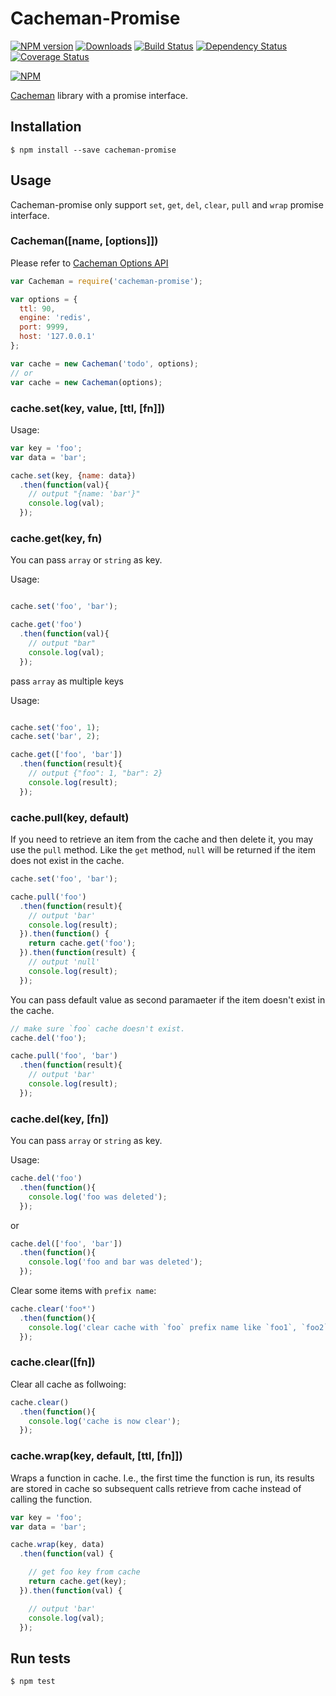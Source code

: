 # Cacheman-Promise

[![NPM version][npm-image]][npm-url] [![Downloads][downloads-image]][npm-url] [![Build Status](https://travis-ci.org/appleboy/cacheman-promise.png?branch=master)](https://travis-ci.org/appleboy/cacheman-promise) [![Dependency Status](https://david-dm.org/appleboy/cacheman-promise.svg)](https://david-dm.org/appleboy/cacheman-promise) [![Coverage Status](https://coveralls.io/repos/appleboy/cacheman-promise/badge.svg?branch=master&service=github)](https://coveralls.io/github/appleboy/cacheman-promise?branch=master)

[![NPM](https://nodei.co/npm/cacheman-promise.png?downloads=true&stars=true)](https://nodei.co/npm/cacheman-promise/)

[npm-url]: https://www.npmjs.org/package/cacheman-promise
[npm-image]: http://img.shields.io/npm/v/cacheman-promise.svg
[downloads-image]: http://img.shields.io/npm/dm/cacheman-promise.svg

[Cacheman](https://github.com/cayasso/cacheman) library with a promise interface.

## Installation

```
$ npm install --save cacheman-promise
```

## Usage

Cacheman-promise only support `set`, `get`, `del`, `clear`, `pull` and `wrap` promise interface.

### Cacheman([name, [options]])

Please refer to [Cacheman Options API](https://github.com/cayasso/cacheman/blob/master/README.md#cachemanname-options)

```javascript
var Cacheman = require('cacheman-promise');

var options = {
  ttl: 90,
  engine: 'redis',
  port: 9999,
  host: '127.0.0.1'
};

var cache = new Cacheman('todo', options);
// or
var cache = new Cacheman(options);
```

### cache.set(key, value, [ttl, [fn]])

Usage:

```javascript
var key = 'foo';
var data = 'bar';

cache.set(key, {name: data})
  .then(function(val){
    // output "{name: 'bar'}"
    console.log(val);
  });
```

### cache.get(key, fn)

You can pass `array` or `string` as key.

Usage:

```javascript

cache.set('foo', 'bar');

cache.get('foo')
  .then(function(val){
    // output "bar"
    console.log(val);
  });
```

pass `array` as multiple keys

Usage:

```javascript

cache.set('foo', 1);
cache.set('bar', 2);

cache.get(['foo', 'bar'])
  .then(function(result){
    // output {"foo": 1, "bar": 2}
    console.log(result);
  });
```

### cache.pull(key, default)

If you need to retrieve an item from the cache and then delete it, you may use the `pull` method. Like the `get` method, `null` will be returned if the item does not exist in the cache.

```javascript
cache.set('foo', 'bar');

cache.pull('foo')
  .then(function(result){
    // output 'bar'
    console.log(result);
  }).then(function() {
    return cache.get('foo');
  }).then(function(result) {
    // output 'null'
    console.log(result);
  });
```

You can pass default value as second paramaeter if the item doesn't exist in the cache.

```javascript
// make sure `foo` cache doesn't exist.
cache.del('foo');

cache.pull('foo', 'bar')
  .then(function(result){
    // output 'bar'
    console.log(result);
  });
```

### cache.del(key, [fn])

You can pass `array` or `string` as key.

Usage:

```javascript
cache.del('foo')
  .then(function(){
    console.log('foo was deleted');
  });
```

or

```javascript
cache.del(['foo', 'bar'])
  .then(function(){
    console.log('foo and bar was deleted');
  });
```

Clear some items with `prefix name`:

```javascript
cache.clear('foo*')
  .then(function(){
    console.log('clear cache with `foo` prefix name like `foo1`, `foo2` etc.');
  });
```

### cache.clear([fn])

Clear all cache as follwoing:

```javascript
cache.clear()
  .then(function(){
    console.log('cache is now clear');
  });
```

### cache.wrap(key, default, [ttl, [fn]])

Wraps a function in cache. I.e., the first time the function is run, its results are stored in cache so subsequent calls retrieve from cache instead of calling the function.

```javascript
var key = 'foo';
var data = 'bar';

cache.wrap(key, data)
  .then(function(val) {

    // get foo key from cache
    return cache.get(key);
  }).then(function(val) {

    // output 'bar'
    console.log(val);
  });
```

## Run tests

```
$ npm test
```
